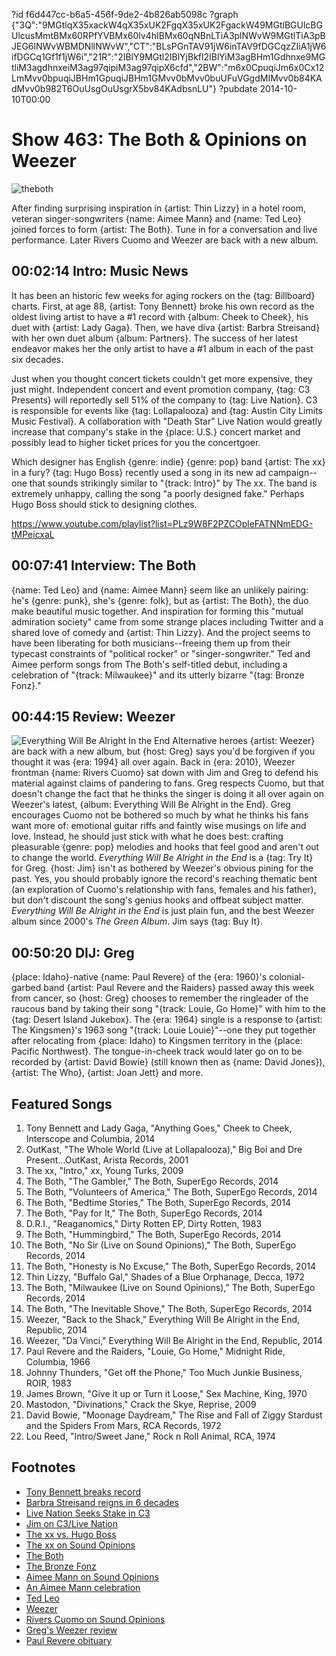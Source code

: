 ?id f6d447cc-b6a5-456f-9de2-4b826ab5098c
?graph {"3Q":"9MGtlqX35xackW4qX35xUK2FgqX35xUK2FgackW49MGtlBGUlcBGUlcusMmtBMx60RPfYVBMx60lv4hIBMx60qNBnLTiA3plNWvW9MGtlTiA3pBJEG6lNWvWBMDNllNWvW","CT":"BLsPGnTAV91jW6inTAV9fDGCqzZIiA1jW6ifDGCq1Gf1f1jW6i","21R":"2IBlY9MGtl2IBlYjBkfl2IBlYiM3agBHm1Gdhnxe9MGtliM3agdhnxeiM3ag97qipiM3ag97qipX6cfd","2BW":"m6x0CpuqiJm6x0Cx12LmMvv0bpuqiJBHm1GpuqiJBHm1GMvv0bMvv0buUFuVGgdMIMvv0b84KAdMvv0b982T6OuUsgOuUsgrX5bv84KAdbsnLU"}
?pubdate 2014-10-10T00:00

# Show 463: The Both & Opinions on Weezer

![theboth](https://static.soundopinions.org/images/2014/theboth_web.jpg)

After finding surprising inspiration in {artist: Thin Lizzy} in a hotel room, veteran singer-songwriters {name: Aimee Mann} and {name: Ted Leo} joined forces to form {artist: The Both}. Tune in for a conversation and live performance. Later Rivers Cuomo and Weezer are back with a new album.


## 00:02:14 Intro: Music News
It has been an historic few weeks for aging rockers on the {tag: Billboard} charts. First, at age 88, {artist: Tony Bennett} broke his own record as the oldest living artist to have a #1  record with {album: Cheek to Cheek}, his duet with {artist: Lady Gaga}. Then, we have diva {artist: Barbra Streisand} with her own duet album {album: Partners}. The success of her latest endeavor makes her the only artist to have a #1 album in each of the past six decades.
 
Just when you thought concert tickets couldn't get more expensive, they just might. Independent concert and event promotion company, {tag: C3 Presents} will reportedly sell 51% of the company to {tag: Live Nation}. C3 is responsible for events like {tag: Lollapalooza} and {tag: Austin City Limits Music Festival}. A collaboration with "Death Star" Live Nation would greatly increase that company's stake in the {place: U.S.} concert market and possibly lead to higher ticket prices for you the concertgoer.
 
Which designer has English {genre: indie} {genre: pop} band {artist: The xx} in a fury? {tag: Hugo Boss} recently used a song in its new ad campaign--one that sounds strikingly similar to "{track: Intro}" by The xx. The band is extremely unhappy, calling the song "a poorly designed fake." Perhaps Hugo Boss should stick to designing clothes. 


https://www.youtube.com/playlist?list=PLz9W8F2PZCOpleFATNNmEDG-tMPeicxaL
## 00:07:41 Interview: The Both
{name: Ted Leo} and {name: Aimee Mann} seem like an unlikely pairing: he's {genre: punk}, she's {genre: folk}, but as {artist: The Both}, the duo make beautiful music together. And inspiration for forming this "mutual admiration society" came from some strange places including Twitter and a shared love of comedy and {artist: Thin Lizzy}. And the project seems to have been liberating for both musicians--freeing them up from their typecast constraints of "political rocker" or "singer-songwriter." Ted and Aimee perform songs from The Both's self-titled debut, including a celebration of "{track: Milwaukee}" and its utterly bizarre "{tag: Bronze Fonz}."

## 00:44:15 Review: Weezer
![Everything Will Be Alright In the End](https://static.soundopinions.org/assets/463/21R0.jpg)
Alternative heroes {artist: Weezer} are back with a new album, but {host: Greg} says you'd be forgiven if you thought it was {era: 1994} all over again. Back in {era: 2010}, Weezer frontman {name: Rivers Cuomo} sat down with Jim and Greg to defend his material against claims of pandering to fans. Greg respects Cuomo, but that doesn't change the fact that he thinks the singer is doing it all over again on Weezer's latest, {album: Everything Will Be Alright in the End}. Greg encourages Cuomo not be bothered so much by what he thinks his fans want more of: emotional guitar riffs and faintly wise musings on life and love. Instead, he should just stick with what he does best: crafting pleasurable {genre: pop} melodies and hooks that feel good and aren't out to change the world.  *Everything Will Be Alright in the End* is a {tag: Try It} for Greg. {host: Jim} isn't as bothered by Weezer's obvious pining for the past. Yes, you should probably ignore the record's reaching thematic bent (an exploration of Cuomo's relationship with fans, females and his father), but don't discount the song's genius hooks and offbeat subject matter. *Everything Will Be Alright in the End* is just plain fun, and the best Weezer album since 2000's *The Green Album*.  Jim says {tag: Buy It}. 


## 00:50:20 DIJ: Greg
{place: Idaho}-native {name: Paul Revere} of the {era: 1960}'s colonial-garbed band {artist: Paul Revere and the Raiders} passed away this week from cancer, so {host: Greg} chooses to remember the ringleader of the raucous band by taking their song "{track: Louie, Go Home}" with him to the {tag: Desert Island Jukebox}. The {era: 1964} single is a response to {artist: The Kingsmen}'s 1963 song "{track: Louie Louie}"--one they put together after relocating from {place: Idaho} to Kingsmen territory in the {place: Pacific Northwest}. The tongue-in-cheek track would later go on to be recorded by {artist: David Bowie} (still known then as {name: David Jones}), {artist: The Who}, {artist: Joan Jett} and more. 

## Featured Songs
1.  Tony Bennett and Lady Gaga, "Anything Goes," Cheek to Cheek, Interscope and Columbia, 2014 
1. OutKast, "The Whole World (Live at Lollapalooza)," Big Boi and Dre Present…OutKast, Arista Records, 2001 
1. The xx, "Intro," xx, Young Turks, 2009 
1. The Both, "The Gambler," The Both, SuperEgo Records, 2014 
1. The Both, "Volunteers of America," The Both, SuperEgo Records, 2014 
1. The Both, "Bedtime Stories," The Both, SuperEgo Records, 2014 
1. The Both, "Pay for It," The Both, SuperEgo Records, 2014 
1. D.R.I., "Reaganomics," Dirty Rotten EP, Dirty Rotten, 1983 
1. The Both, "Hummingbird," The Both, SuperEgo Records, 2014 
1. The Both, "No Sir (Live on Sound Opinions)," The Both, SuperEgo Records, 2014 
1. The Both, "Honesty is No Excuse," The Both, SuperEgo Records, 2014 
1. Thin Lizzy, "Buffalo Gal," Shades of a Blue Orphanage, Decca, 1972 
1. The Both, "Milwaukee (Live on Sound Opinions)," The Both, SuperEgo Records, 2014 
1. The Both, "The Inevitable Shove," The Both, SuperEgo Records, 2014 
1. Weezer, "Back to the Shack," Everything Will Be Alright in the End, Republic, 2014 
1. Weezer, "Da Vinci," Everything Will Be Alright in the End, Republic, 2014 
1. Paul Revere and the Raiders, "Louie, Go Home," Midnight Ride, Columbia, 1966 
1. Johnny Thunders, "Get off the Phone," Too Much Junkie Business, ROIR, 1983 
1. James Brown, "Give it up or Turn it Loose," Sex Machine, King, 1970 
1. Mastodon, "Divinations," Crack the Skye, Reprise, 2009 
1. David Bowie, "Moonage Daydream," The Rise and Fall of Ziggy Stardust and the Spiders From Mars, RCA Records, 1972 
1. Lou Reed, "Intro/Sweet Jane," Rock n Roll Animal, RCA, 1974 

## Footnotes
- [Tony Bennett breaks record](http://www.reuters.com/article/2014/10/01/us-music-tonybennett-charts-idUSKCN0HQ53320141001)
- [Barbra Streisand reigns in 6 decades](http://www.billboard.com/articles/columns/chart-beat/6259282/barbra-streisand-no-1-partners)
- [Live Nation Seeks Stake in C3](http://www.nytimes.com/2014/10/07/business/media/live-nation-in-talks-to-buy-stake-in-c3-presents.html?_r=0)
- [Jim on C3/Live Nation](http://www.wbez.org/blogs/jim-derogatis/2014-10/death-star-buy-walmart-lake-110907)
- [The xx vs. Hugo Boss](http://www.vulture.com/2014/10/did-hugo-boss-plagiarise-the-xx.html)
- [The xx on Sound Opinions](http://www.soundopinions.org/show/233)
- [The Both](www.aimeemann.com)
- [The Bronze Fonz](http://www.jsonline.com/news/milwaukee/happy-5th-birthday-to-the-bronze-fonz-b9977351z1-220057411.html)
- [Aimee Mann on Sound Opinions](http://www.soundopinions.org/show/372)
- [An Aimee Mann celebration](http://soundopinions.tumblr.com/post/40178972165/top-aimee-mann-moments-in-our-opinion)
- [Ted Leo](www.tedleo.com)
- [Weezer](http://www.weezer.com/)
- [Rivers Cuomo on Sound Opinions](http://www.soundopinions.org/show/221)
- [Greg's Weezer review](http://www.chicagotribune.com/entertainment/music/kot/ct-weezer-album-review-20141006-column.html)
- [Paul Revere obituary](http://www.washingtonpost.com/entertainment/music/paul-revere-frontman-for-hitmaking-1960s-rock-band-the-raiders-dies-at-76/2014/10/06/3a5a0b22-4d6f-11e4-8c24-487e92bc997b_story.html)
